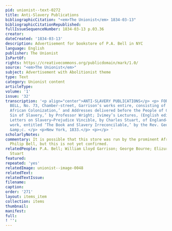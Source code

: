 ```yaml
---
pid: unionist--text-0272
title: Anti-Slavery Publications
bibliographicCitation: "<em>The Unionist</em> 1834-03-13"
bibliographicCitationRepublished: 
fullIssueSequenceNumber: 1834-03-13 p.03.36
creator: 
dateCreated: '1834-03-13'
description: Advertisement for bookstore of P.A. Bell in NYC
language: English
publisher: The Unionist
IsPartOf: 
rights: https://creativecommons.org/publicdomain/mark/1.0/
source: "<em>The Unionist</em>"
subject: Advertisement with Abolitionist theme
type: Text
category: Unionist content
articleType: 
volume: '1'
issue: '32'
transcription: '<p align="center">ANTI-SLAVERY PUBLICATIONS</p> <p> FOR sale by P.A.
  BELL, No. 73, Chamber-street, Garrison’s works entire, consisting of ‘Thoughts on
  African Colonization,’ and Addresses delivered before the People of Color. ‘The
  Sin of Slavery,’ by Professor Wright; Ivimey’s Lectures, (English edition)—Paxton’s
  Letters on Slavery—Prejudice Vincible, by Charles Stuart, of England—A scarce Anti-Slavery
  work, entitled ‘The Book and Slavery Irreconcilable,’ by the Rev. Geo. Bourne,—&amp;c.
  &amp;c. </p> <p>New York, 1833.</p> <p></p> '
scholarlyNotes: 
commentary: It is possible that this store was run by the prominent African-American
  Philip Bell, but this is not yet confirmed.
relatedPeople: P.A. Bell; William Lloyd Garrison; George Bourne; Elizur Wright; Charles
  Stuart
featured: 
repeated: 'yes'
relatedImage: unionist--image-0048
relatedText: 
relatedTextIssue: 
filename: 
caption: 
order: '271'
layout: items_item
collection: items
thumbnail: 
manifest: 
full: 
! '': 
---
```

